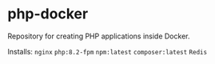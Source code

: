 # php-docker

Repository for creating PHP applications inside Docker. 

Installs: `nginx` `php:8.2-fpm` `npm:latest` `composer:latest` `Redis`
